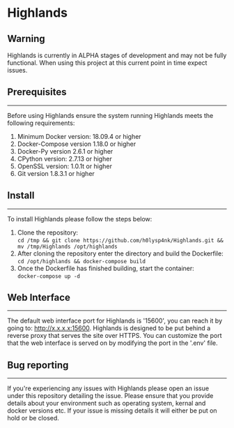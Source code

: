 # Highlands

## Warning
Highlands is currently in ALPHA stages of development and may not be fully functional. When using this project at this current point in time expect issues.

## Prerequisites
------
Before using Highlands ensure the system running Highlands meets the following requirements:  
1. Minimum Docker version: 18.09.4 or higher  
2. Docker-Compose version 1.18.0 or higher  
3. Docker-Py version 2.6.1 or higher  
4. CPython version: 2.7.13 or higher  
5. OpenSSL version: 1.0.1t or higher  
5. Git version 1.8.3.1 or higher

## Install
------
To install Highlands please follow the steps below:  
1. Clone the repository:  
``` cd /tmp && git clone https://github.com/h0lysp4nk/Highlands.git && mv /tmp/Highlands /opt/highlands ```
2. After cloning the repository enter the directory and build the Dockerfile:  
``` cd /opt/highlands && docker-compose build ```
3. Once the Dockerfile has finished building, start the container:  
``` docker-compose up -d ```

## Web Interface
------
The default web interface port for Highlands is '15600', you can reach it by going to: http://x.x.x.x:15600. Highlands is designed to be put behind a reverse proxy that serves the site over HTTPS. You can customize the port that the web interface is served on by modifying the port in the '.env' file.

## Bug reporting
------
If you're experiencing any issues with Highlands please open an issue under this repository detailing the issue. Please ensure that you provide details about your environment such as operating system, kernal and docker versions etc. If your issue is missing details it will either be put on hold or be closed.


